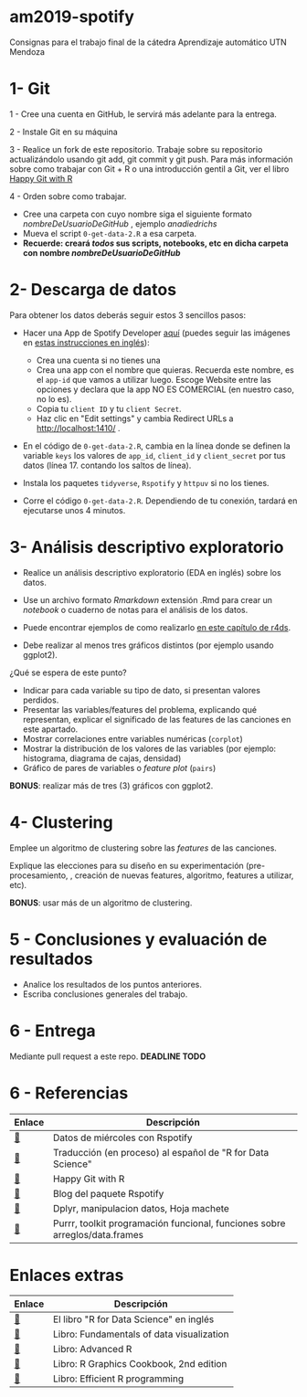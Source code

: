 # am2019-spotify

Consignas para el trabajo final de la cátedra Aprendizaje automático UTN Mendoza

# 1- Git 
  
1 - Cree una cuenta en GitHub, le servirá más adelante para la entrega.
 
2 - Instale Git en su máquina

3 - Realice un fork de este repositorio. Trabaje sobre su repositorio actualizándolo usando git add, git commit y git push. Para más información sobre como trabajar con Git + R o una introducción gentil a Git, ver el libro [Happy Git with R](https://happygitwithr.com/)

4 - Orden sobre como trabajar.

* Cree una carpeta con cuyo nombre siga el siguiente formato *nombreDeUsuarioDeGitHub* , ejemplo *anadiedrichs*
* Mueva el script `0-get-data-2.R` a esa carpeta. 
*  **Recuerde: creará _todos_ sus scripts, notebooks, etc en dicha carpeta con nombre *nombreDeUsuarioDeGitHub***

# 2- Descarga de datos

Para obtener los datos deberás seguir estos 3 sencillos pasos:

- Hacer una App de Spotify Developer [aquí](https://developer.spotify.com/dashboard) (puedes seguir las imágenes en [estas instrucciones en inglés](https://r-music.rbind.io/posts/2018-10-01-rspotify/)):
    -   Crea una cuenta si no tienes una
    -   Crea una app con el nombre que quieras. Recuerda este nombre, es el `app-id` que vamos a utilizar luego. Escoge Website entre las opciones y declara que la app NO ES COMERCIAL (en nuestro caso, no lo es).
    -   Copia tu `client ID` y tu `client Secret`.
    -   Haz clic en "Edit settings" y cambia Redirect URLs a <http://localhost:1410/> .

- En el código de `0-get-data-2.R`, cambia en la línea donde se definen la variable `keys` los valores de `app_id`, `client_id` y `client_secret` por tus datos (línea 17. contando los saltos de línea).

- Instala los paquetes `tidyverse`, `Rspotify` y `httpuv` si no los tienes.

- Corre el código `0-get-data-2.R`. Dependiendo de tu conexión, tardará en ejecutarse unos 4 minutos.

# 3- Análisis descriptivo exploratorio

* Realice un análisis descriptivo exploratorio (EDA en inglés) sobre los datos.
 
* Use un archivo formato *Rmarkdown* extensión .Rmd para crear un *notebook* o cuaderno de notas para el análisis de los datos.

* Puede encontrar ejemplos de como realizarlo [en este capítulo de r4ds](https://r4ds.had.co.nz/exploratory-data-analysis.html).

* Debe realizar al menos tres gráficos distintos (por ejemplo usando ggplot2).

¿Qué se espera de este punto?

* Indicar para cada variable su tipo de dato, si presentan valores perdidos.
* Presentar las variables/features del problema, explicando qué representan, explicar el significado de las features de las canciones en este apartado.
* Mostrar correlaciones entre variables numéricas (`corplot`)
* Mostrar la distribución de los valores de las variables (por ejemplo: histograma, diagrama de cajas, densidad)
* Gráfico de pares de variables o *feature plot* (`pairs`)

**BONUS**: realizar más de tres (3) gráficos con ggplot2.

# 4- Clustering

Emplee un algoritmo de clustering sobre las *features* de las canciones. 

Explique las elecciones para su diseño en su experimentación (pre-procesamiento, , creación de nuevas features, algoritmo, features a utilizar, etc).

**BONUS**: usar más de un algoritmo de clustering.

# 5 - Conclusiones y evaluación de resultados

* Analice los resultados de los puntos anteriores.
* Escriba conclusiones generales del trabajo.

# 6 - Entrega

Mediante pull request a este repo.
**DEADLINE TODO**

# 6 - Referencias

| Enlace | Descripción |
| --- | --- |
| [:link:](https://github.com/cienciadedatos/datos-de-miercoles/tree/master/datos/2019/2019-05-15) | Datos de miércoles con Rspotify |
| [:link:](http://es.r4ds.hadley.nz/) | Traducción (en proceso) al español de "R for Data Science" |
| [:link:](https://happygitwithr.com/) | Happy Git with R |
| [:link:](https://r-music.rbind.io/) | Blog del paquete Rspotify |
| [:link:](https://dplyr.tidyverse.org/) | Dplyr, manipulacion datos, Hoja machete |
| [:link:](https://purrr.tidyverse.org/) | Purrr, toolkit programación funcional, funciones sobre arreglos/data.frames|


# Enlaces extras

| Enlace | Descripción |
| --- | --- |
| [:link:](http://r4ds.had.co.nz/) | El libro "R for Data Science" en inglés |
| [:link:](https://serialmentor.com/dataviz/) | Libro: Fundamentals of data visualization|
| [:link:](https://adv-r.hadley.nz/) | Libro: Advanced R |
| [:link:](https://r-graphics.org/) | Libro: R Graphics Cookbook, 2nd edition |
| [:link:](https://bookdown.org/csgillespie/efficientR/) | Libro: Efficient R programming |






